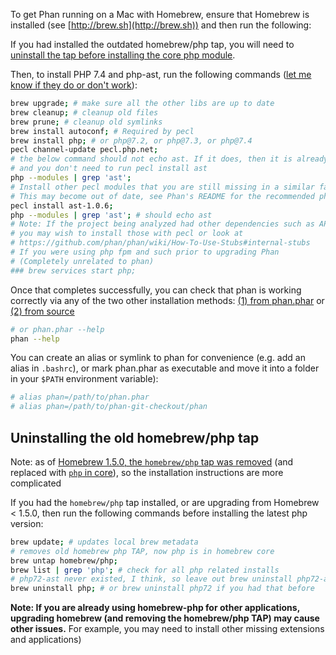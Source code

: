 To get Phan running on a Mac with Homebrew, ensure that Homebrew is installed (see [http://brew.sh](http://brew.sh)) and then run the following:

If you had installed the outdated homebrew/php tap, you will need to [uninstall the tap before installing the core php module](#uninstalling-the-old-homebrewphp-tap).

Then, to install PHP 7.4 and php-ast, run the following commands ([let me know if they do or don't work](https://github.com/phan/phan/issues/1637)):


```sh
brew upgrade; # make sure all the other libs are up to date
brew cleanup; # cleanup old files
brew prune; # cleanup old symlinks
brew install autoconf; # Required by pecl
brew install php; # or php@7.2, or php@7.3, or php@7.4
pecl channel-update pecl.php.net;
# the below command should not echo ast. If it does, then it is already installed,
# and you don't need to run pecl install ast
php --modules | grep 'ast';
# Install other pecl modules that you are still missing in a similar fashion
# This may become out of date, see Phan's README for the recommended php-ast version.
pecl install ast-1.0.6;
php --modules | grep 'ast'; # should echo ast
# Note: If the project being analyzed had other dependencies such as APCu,
# you may wish to install those with pecl or look at
# https://github.com/phan/phan/wiki/How-To-Use-Stubs#internal-stubs
# If you were using php fpm and such prior to upgrading Phan
# (Completely unrelated to phan)
### brew services start php;
```

Once that completes successfully, you can check that phan is working correctly via any of the two other installation methods: [(1) from phan.phar](https://github.com/phan/phan/wiki/Getting-Started/#from-phanphar) or [(2) from source](https://github.com/phan/phan/wiki/Getting-Started/#from-source)

```sh
# or phan.phar --help
phan --help
```

You can create an alias or symlink to phan for convenience (e.g. add an alias in `.bashrc`), or mark phan.phar as executable and move it into a folder in your `$PATH` environment variable):

```sh
# alias phan=/path/to/phan.phar
# alias phan=/path/to/phan-git-checkout/phan
```

## Uninstalling the old homebrew/php tap

Note: as of [Homebrew 1.5.0, the `homebrew/php` tap was removed](https://brew.sh/2018/01/19/homebrew-1.5.0/) (and replaced with [`php` in core](https://formulae.brew.sh/formula/php)), so the installation instructions are more complicated

If you had the `homebrew/php` tap installed, or are upgrading from Homebrew < 1.5.0, then run the following commands before installing the latest php version:

```sh
brew update; # updates local brew metadata
# removes old homebrew php TAP, now php is in homebrew core
brew untap homebrew/php;
brew list | grep 'php'; # check for all php related installs
# php72-ast never existed, I think, so leave out brew uninstall php72-ast
brew uninstall php; # or brew uninstall php72 if you had that before
```

**Note: If you are already using homebrew-php for other applications, upgrading homebrew (and removing the homebrew/php TAP) may cause other issues.** For example, you may need to install other missing extensions and applications)